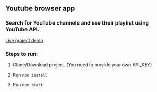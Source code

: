 ## Youtube browser app

### Search for YouTube channels and see their playlist using YouTube API.

[Live project demo](https://ytbrowser27.firebaseapp.com/)

### Steps to run:

1. Clone/Download project. (You need to provide your own API_KEY)

2. Run `npm install`

3. Run `npm start`